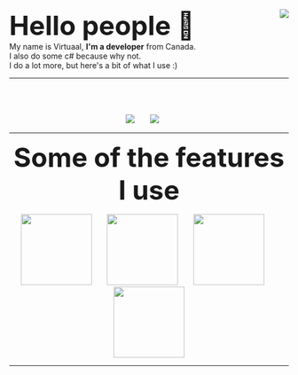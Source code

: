 <img align="right" src="https://github-readme-stats.vercel.app/api?username=virtuaal&count_private=true&show_icons=true&hide_border=true" />
<font size="10">
<b>
Hello people 👋
</b>
</font>
<br>
My name is Virtuaal, <b>I'm a developer</b> from Canada. <br> I also do some c# because why not. <br> I do a lot more, but here's a bit of what I use :)

___

<p align="center">
	<br>
	<br>
	<br>
	<img src="http://img.shields.io/badge/Discord-%40Matthieu--%234681-7289DA?style=for-the-badge" />
	&nbsp;&nbsp;&nbsp;&nbsp;&nbsp;
	<img src="http://img.shields.io/badge/Twitter-%40VHDG_OFFICIAL-1DA1F2?style=for-the-badge" />
	&nbsp;&nbsp;&nbsp;&nbsp;&nbsp;
</p>

___

<p align="center">
	<font size="10">
		<b>
		Some of the features I use
		</b>
	</font>
</p>

<p align="center">
	<img src="https://www.split.io/wp-content/uploads/2020/03/javascript-logo.png" width="128"/>
	&nbsp;&nbsp;&nbsp;&nbsp;&nbsp;
	<img src="https://www.solutions-numeriques.com/wp-content/uploads/2016/03/java.png" width="128"/>
	&nbsp;&nbsp;&nbsp;&nbsp;&nbsp;
	<img src="https://brandeps.com/logo-download/C/C-Sharp-logo-vector-01.svg" width="128"/>
	&nbsp;&nbsp;&nbsp;&nbsp;&nbsp;
	<br>
	<img src="https://git-scm.com/images/logos/downloads/Git-Icon-1788C.png" width="128" />
</p>

___
